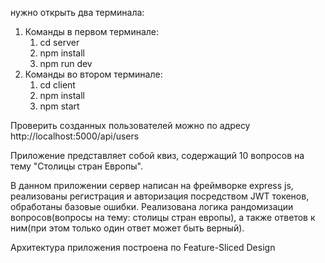 нужно открыть два терминала:
1) Команды в первом терминале:
    1. cd server
    2. npm install
    3. npm run dev
2) Команды во втором терминале:
    1. cd client
    2. npm install
    3. npm start

Проверить созданных пользователей можно по адресу http://localhost:5000/api/users

Приложение представляет собой квиз, содержащий 10 вопросов на тему "Столицы стран Европы".

В данном приложении сервер написан на фреймворке express js, реализованы регистрация и авторизация посредством JWT токенов, обработаны базовые ошибки.
Реализована логика рандомизации вопросов(вопросы на тему: столицы стран европы), а также ответов к ним(при этом только один ответ может быть верный).

Архитектура приложения построена по Feature-Sliced Design
